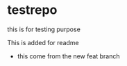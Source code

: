 # testrepo
this is for testing purpose

This is added for readme
- this come from the new feat branch
